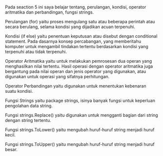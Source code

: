 Pada seaction 5 ini saya belajar tentang, perulangan, kondisi, operator aritmatika dan perbandingan, fungsi strings.

Perulangan (for) yaitu proses mengulang satu atau beberapa perintah atau secara berulang, selama kondisi yang dijadikan acuan terpenuhi.

Kondisi (if else) yaitu penentuan keputusan atau disebut dengan conditional statement. Pada dasarnya konsep percabangan, yang memberitahu komputer untuk mengambil tindakan tertentu berdasarkan kondisi yang terpenuhi atau tidak terpenuhi. 

Operator Aritmatika yaitu untuk melakukan pemrosesan dua operan yang menghasilkan nilai tertentu. Hasil operasi dengan operator aritmatika juga bergantung pada nilai operan dan jenis operator yang digunakan, atau digunakan untuk operasi yang sifatnya perhitungan.

Operator Perbandingan yaitu digunakan untuk menentukan kebenaran suatu kondisi.

Fungsi Strings yaitu package strings, isinya banyak fungsi untuk keperluan pengolahan data string.

Fungsi strings.Replace() yaitu digunakan untuk mengganti bagian dari string dengan string tertentu. 

Fungsi strings.ToLower() yaitu mengubah huruf-huruf string menjadi huruf kecil.

Fungsi strings.ToUpper() yaitu mengubah huruf-huruf string menjadi huruf besar.